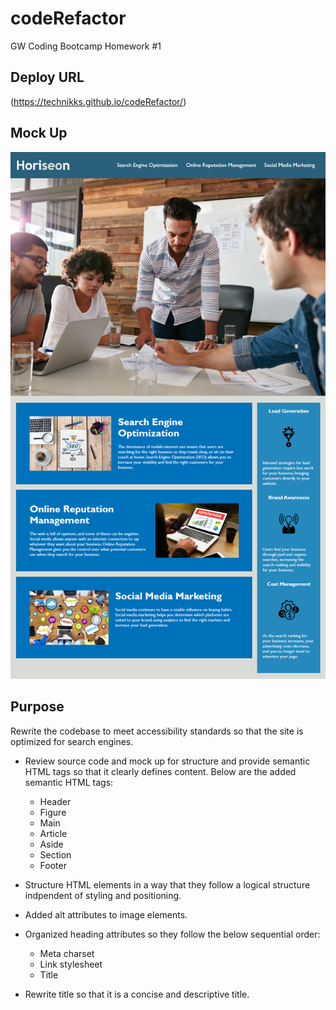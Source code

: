# codeRefactor
GW Coding Bootcamp Homework #1

## Deploy URL
(https://technikks.github.io/codeRefactor/)

## Mock Up
![Homework Demo](Assets/01-html-css-git-homework-demo.png)

## Purpose
Rewrite the codebase to meet accessibility standards so that the site is optimized for search engines.

* Review source code and mock up for structure and provide semantic HTML tags so that it clearly defines content. Below are the added semantic HTML tags: 
    * Header
    * Figure
    * Main
    * Article
    * Aside
    * Section
    * Footer

* Structure HTML elements in a way that they follow a logical structure indpendent of styling and positioning.

* Added alt attributes to image elements.

* Organized heading attributes so they follow the below sequential order: 
    * Meta charset
    * Link stylesheet
    * Title 

* Rewrite title so that it is a concise and descriptive title.

